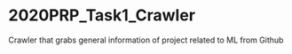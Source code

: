 # 2020PRP_Task1_Crawler
Crawler that grabs general information of project related to ML from Github

